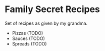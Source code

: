 # Family Secret Recipes

Set of recipes as given by my grandma.

- Pizzas (TODO)
- Sauces (TODO)
- Spreads (TODO)
